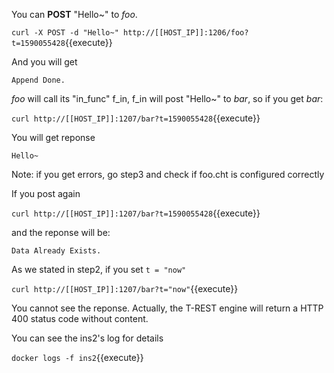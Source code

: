 <!--
 * @Descripttion: 
 * @Author: lzy
 * @Date: 2020-05-21 10:06:26
 * @LastEditors: lzy
 * @LastEditTime: 2020-05-22 18:53:43
--> 
You can **POST** "Hello~" to *foo*.

`curl -X POST -d "Hello~" http://[[HOST_IP]]:1206/foo?t=1590055428`{{execute}}

And you will get

```
Append Done.
```

*foo* will call its "in_func" f_in, f_in will post "Hello~" to *bar*,
so if you get *bar*:

`curl http://[[HOST_IP]]:1207/bar?t=1590055428`{{execute}}

You will get reponse

```
Hello~
```

Note: if you get errors, go step3 and check if foo.cht is configured correctly 

If you post again

`curl http://[[HOST_IP]]:1207/bar?t=1590055428`{{execute}}

and the reponse will be:

```
Data Already Exists.
```

As we stated in step2, if you set `t = "now"`

`curl http://[[HOST_IP]]:1207/bar?t="now"`{{execute}}

You cannot see the reponse. Actually, the T-REST engine will return a HTTP 400 status
code without content.

You can see the ins2's log for details

`docker logs -f ins2`{{execute}}